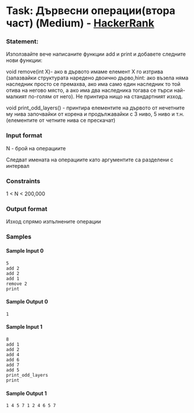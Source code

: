 # Task: Дървесни операции(втора част) (Medium) - [HackerRank](<https://www.hackerrank.com/contests/sda-exam-27-01-19-/challenges/challenge-1796>)


### Statement:

Използвайте вече написаните функции add и print и добавете следните нови функции:

void remove(int X)- ако в дървото имаме елемент X го изтрива (запазвайки структурата наредено двоично дърво,hint: ако възела няма наследник просто се премахва, ако има само един наследник то той отива на негово място, а ако има два наследника тогава се търси най-малкият по-голям от него). Не принтира нищо на стандартният изход.

void print_odd_layers() - принтира елементите на дървото от нечетните му нива започвайки от корена и продължавайки с 3 ниво, 5 ниво и т.н. (елементите от четните нива се прескачат)


### Input format

N - брой на операциите

Следват имената на операциите като аргументите са разделени с интервал


### Constraints

1 &lt; N &lt; 200,000

### Output format

Изход спрямо изпълнените операции


### Samples


#### Sample Input 0
```
5
add 2
add 2
add 1
remove 2
print
```

#### Sample Output 0
```
1 
```

#### Sample Input 1
```
8
add 1
add 2
add 4
add 6
add 7
add 5
print_odd_layers
print
```

#### Sample Output 1
```
1 4 5 7 1 2 4 6 5 7 
```
